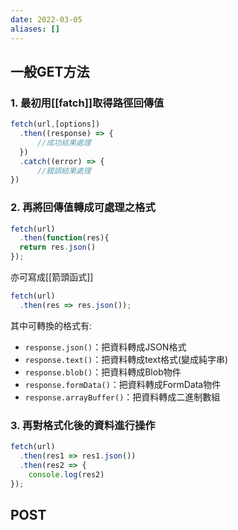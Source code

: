 ```yaml
---
date: 2022-03-05
aliases: []
---
```

## 一般GET方法
### 1. 最初用[[fatch]]取得路徑回傳值
```js
fetch(url,[options])
  .then((response) => {
      //成功結果處理
  })
  .catch((error) => {
      //錯誤結果處理
})
```

### 2. 再將回傳值轉成可處理之格式
```js
fetch(url)
  .then(function(res){
  return res.json()
});
```
亦可寫成[[箭頭函式]]
```js
fetch(url)
  .then(res => res.json());
```

其中可轉換的格式有:
-  `response.json()`：把資料轉成JSON格式
-  `response.text()`：把資料轉成text格式(變成純字串)
-  `response.blob()`：把資料轉成Blob物件
-  `response.formData()`：把資料轉成FormData物件
-  `response.arrayBuffer()`：把資料轉成二進制數組

### 3. 再對格式化後的資料進行操作
```js
fetch(url)
  .then(res1 => res1.json())
  .then(res2 => {
    console.log(res2)
});
```


## POST
